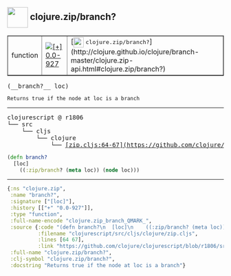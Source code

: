 ## <img width="48px" valign="middle" src="http://i.imgur.com/Hi20huC.png"> clojure.zip/branch?

 <table border="1">
<tr>
<td>function</td>
<td><a href="https://github.com/cljsinfo/api-refs/tree/0.0-927"><img valign="middle" alt="[+] 0.0-927" src="https://img.shields.io/badge/+-0.0--927-lightgrey.svg"></a> </td>
<td>
[<img height="24px" valign="middle" src="http://i.imgur.com/1GjPKvB.png"> <samp>clojure.zip/branch?</samp>](http://clojure.github.io/clojure/branch-master/clojure.zip-api.html#clojure.zip/branch?)
</td>
</tr>
</table>

 <samp>
(__branch?__ loc)<br>
</samp>

```
Returns true if the node at loc is a branch
```

---

 <pre>
clojurescript @ r1806
└── src
    └── cljs
        └── clojure
            └── <ins>[zip.cljs:64-67](https://github.com/clojure/clojurescript/blob/r1806/src/cljs/clojure/zip.cljs#L64-L67)</ins>
</pre>

```clj
(defn branch?
  [loc]
    ((:zip/branch? (meta loc)) (node loc)))
```


---

```clj
{:ns "clojure.zip",
 :name "branch?",
 :signature ["[loc]"],
 :history [["+" "0.0-927"]],
 :type "function",
 :full-name-encode "clojure.zip_branch_QMARK_",
 :source {:code "(defn branch?\n  [loc]\n    ((:zip/branch? (meta loc)) (node loc)))",
          :filename "clojurescript/src/cljs/clojure/zip.cljs",
          :lines [64 67],
          :link "https://github.com/clojure/clojurescript/blob/r1806/src/cljs/clojure/zip.cljs#L64-L67"},
 :full-name "clojure.zip/branch?",
 :clj-symbol "clojure.zip/branch?",
 :docstring "Returns true if the node at loc is a branch"}

```
